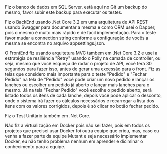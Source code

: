 Fiz o banco de dados em SQL Server, está aqui no Git um backup do mesmo, favor subir este backup para executar os testes.

Fiz o BackEnd usando .Net Core 3.2 em uma arquitetura de API REST usando Swagger para documentar a mesma e como ORM usei o Dapper, pois o mesmo é muito mais rápido e de fácil implementação. Para o teste favor mudar a connection string conforme a configuração de vocês a mesma se encontra no arquivo appsettings.json.

O FrontEnd fiz usando arquitetura MVC tambem em .Net Core 3.2 e usei a estratégia de resiliência "Retry" usando o Polly na camada de controller, ou seja, mesmo que você esqueça de rodar o projeto de API, você terá 30 segundos para fazer isso, antes de gerar uma excessão para o front. Fiz as telas que considero mais importante para o teste "Pedido" e "Fechar Pedido" na tela de "Pedido" você pode criar um novo pedido e lançar os lanches ou escolher um pedido já aberto e lançar mais lanches para o mesmo. Já na tela "Fechar Pedido" você escolhe o pedido aberto, será listado todos os itens de cada lanche, depois você pode aplicar o desconto, onde o sistema irá fazer os cálculos necessários e recarregar a lista dos itens com os valores corrigidos, depois é só clicar no botão fechar pedido.

Fiz o Test Unitário também em .Net Core.

Não fiz a virtualização em Docker pois não sei fazer, pois em todos os projetos que precisei usar Docker foi outra equipe que criou, mas, caso eu venha a fazer parte da equipe Mutant e seja necessário implementar Docker, eu não tenho problema nenhum em aprender e diciminar o conhecimento para a equipe.
